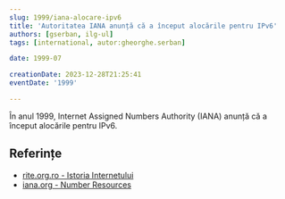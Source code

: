 ```yaml
---
slug: 1999/iana-alocare-ipv6
title: 'Autoritatea IANA anunță că a început alocările pentru IPv6'
authors: [gserban, ilg-ul]
tags: [international, autor:gheorghe.serban]

date: 1999-07

creationDate: 2023-12-28T21:25:41
eventDate: '1999'

---
```


În anul 1999, Internet Assigned Numbers Authority (IANA)
anunță că a început alocările pentru IPv6.

<!-- truncate -->

## Referințe

- [rite.org.ro - Istoria Internetului](https://rite.org.ro/istoria-internetului/)
- [iana.org - Number Resources](https://www.iana.org/numbers)
